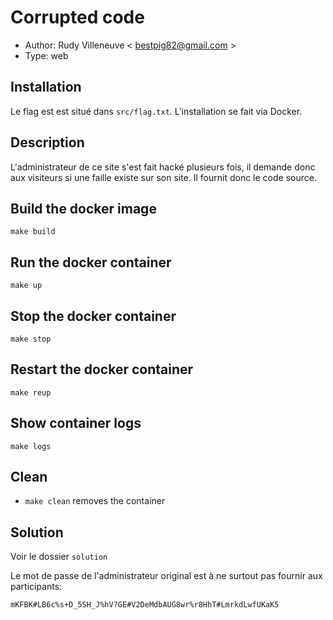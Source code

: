 # Corrupted code

- Author: Rudy Villeneuve < bestpig82@gmail.com >
- Type: web

## Installation  

Le flag est est situé dans `src/flag.txt`. L'installation se fait via Docker.

## Description  

L'administrateur de ce site s'est fait hacké plusieurs fois, il demande donc aux visiteurs si une faille existe sur son site. Il fournit donc le code source.

## Build the docker image

`make build`

## Run the docker container

`make up`

## Stop the docker container

`make stop`

## Restart the docker container

`make reup`

## Show container logs

`make logs`

## Clean

* `make clean` removes the container


## Solution 

Voir le dossier `solution`

Le mot de passe de l'administrateur original est à ne surtout pas fournir aux participants:

`mKFBK#LB6c%s+D_5SH_J%hV?GE#V2DeMdbAUG8wr%r8HhT#LmrkdLwfUKaK5`